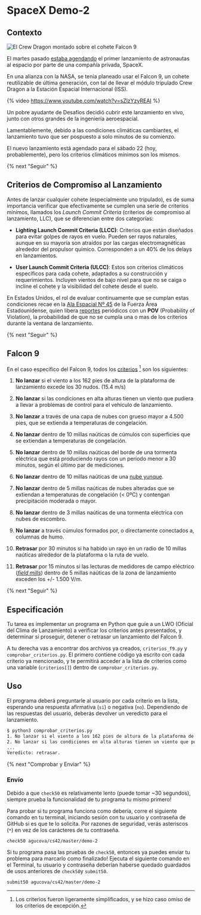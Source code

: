 # SpaceX Demo-2

## Contexto

![El Crew Dragon montado sobre el cohete Falcon 9](https://cdn.mos.cms.futurecdn.net/bFPyWsn99JYEAVESBqK3sn.jpg)

El martes pasado [estaba agendando](https://cnnespanol.cnn.com/video/nasa-space-lanzamiento-espacio-posponen-naves-estados-unidos-tripulacion-perspectivas-mexico-live-ana-mejia/) el primer lanzamiento de astronautas al espacio por parte de una compañía privada, SpaceX.

En una alianza con la NASA, se tenía planeado usar el Falcon 9, un cohete reutilizable de última generación, con tal de llevar el módulo tripulado Crew Dragon a la Estación Espacial Internacional (ISS).

{% video https://www.youtube.com/watch?v=sZlzYzyREAI %}

Un pobre ayudante de Desafíos decidió cubrir este lanzamiento en vivo, junto con otros grandes de la ingeniería aeroespacial.

Lamentablemente, debido a las condiciones climáticas cambiantes, el lanzamiento tuvo que ser pospuesto a solo minutos de su comienzo.

El nuevo lanzamiento está agendado para el sábado 22 (hoy, probablemente), pero los criterios climáticos mínimos son los mismos.

{% next "Seguir" %}


## Criterios de Compromiso al Lanzamiento

Antes de lanzar cualquier cohete (especialmente uno tripulado), es de suma importancia verificar que efectivamente se cumplen una serie de criterios mínimos, llamados los _Launch Commit Criteria_ (criterios de compromiso al lanzamiento, LLC), que se diferencian entre dos categorías:

- **Lighting Launch Commit Criteria (LLCC)**: Criterios que están diseñados para evitar golpes de rayos en vuelo. Pueden ser rayos naturales, aunque en su mayoría son atraídos por las cargas electromagnéticas alrededor del propulsor químico. Corresponden a un 40% de los delays en lanzamientos.

- **User Launch Commit Criteria (ULCC)**: Estos son criterios climáticos específicos para cada cohete, adaptados a su construcción y requerimientos. Incluyen vientos de bajo nivel para que no se caiga o incline el cohete y la visibilidad del cohete desde el suelo.

En Estados Unidos, el rol de evaluar continuamente que se cumplan estas condiciones recae en la [Ala Espacial Nº 45](https://en.wikipedia.org/wiki/45th_Space_Wing) de la Fuerza Área Estadounidense, quien libera [reportes](https://www.patrick.af.mil/Portals/14/Weather/Falcon%209%20Dragon%20Crew%20Demo-2%20L-1%20Day%20Forecast%20-%2030%20May%20Launch.pdf?ver=2020-05-29-092624-233) periódicos con un **POV** (Probability of Violation), la probabilidad de que no se cumpla una o mas de los criterios durante la ventana de lanzamiento.

{% next "Seguir" %}

## Falcon 9

En el caso específico del Falcon 9, todos los [criterios](https://www.nasa.gov/pdf/649911main_051612_falcon9_weather_criteria.pdf) [^1] son los siguientes:

1. **No lanzar** si el viento a los 162 pies de altura de la plataforma de lanzamiento excede los 30 nudos. (15.4 m/s)

2. **No lanzar** si las condiciones en alta alturas tienen un viento que pudiera a llevar a problemas de control para el vehículo de lanzamiento.

3. **No lanzar** a través de una capa de nubes con grueso mayor a 4.500 pies, que se extienda a temperaturas de congelación.

4. **No lanzar** dentro de 10 millas naúticas de cúmulos con superficies que se extiendan a temperaturas de congelación.

5. **No lanzar** dentro de 10 millas naúticas del borde de una tormenta eléctrica que está produciendo rayos con un período menor a 30 minutos, según el último par de mediciones.

6. **No lanzar** dentro de 10 millas naúticas de una [nube yunque](https://es.wikipedia.org/wiki/Cumulonimbus_incus).

7. **No lanzar** dentro de 5 millas naúticas de nubes alteradas que se extiendan a temperaturas de congelación (< 0ºC) y contengan precipitación moderada o mayor.

8. **No lanzar** dentro de 3 millas naúticas de una tormenta eléctrica con nubes de escombro.

9. **No lanzar** a través cúmulos formados por, o directamente conectados a, columnas de humo.

10. **Retrasar** por 30 minutos si ha habido un rayo en un radio de 10 millas naúticas alrededor de la plataforma o la ruta de vuelo.

11. **Retrasar** por 15 minutos si las lecturas de medidores de campo eléctrico ([_field mills_](https://en.wikipedia.org/wiki/Field_mill)) dentro de 5 millas naúticas de la zona de lanzamiento exceden los +/- 1.500 V/m.

[^1]: Los criterios fueron ligeramente simplificados, y se hizo caso omiso de los criterios de excepción.

{% next "Seguir" %}

## Especificación

Tu tarea es implementar un programa en Python que guíe a un LWO (Oficial del Clima de Lanzamiento) a verificar los criterios antes presentados, y determinar si proseguir, detener o retrasar un lanzamiento del Falcon 9.

A tu derecha vas a encontrar dos archivos ya creados, `criterios_f9.py` y `comprobar_criterios.py`. El primero contiene código ya escrito con cada criterio ya mencionado, y te permitirá acceder a la lista de criterios como una variable (`criterios[]`) dentro de `comprobar_criterios.py`.

## Uso

El programa deberá preguntarle al usuario por cada criterio en la lista, esperando una respuesta afirmativa (`si`) o negativa (`no`). Dependiendo de las respuestas del usuario, deberás devolver un veredicto para el lanzamiento.

```bash
$ python3 comprobar_criterios.py
1. No lanzar si el viento a los 162 pies de altura de la plataforma de lanzamiento excede los 30 nudos. [si/no] si
2. No lanzar si las condiciones en alta alturas tienen un viento que pudiera a llevar a problemas de control para el vehículo de lanzamiento. [si/no] si
...
Veredicto: retrasar.
```
{% next "Comprobar y Enviar" %}

### Envío

Debido a que `check50` es relativamente lento (puede tomar ~30 segundos), siempre prueba la funcionalidad de tu programa tu mismo primero!

Para probar si tu programa funciona como debería, corre el siguiente comando en tu terminal, iniciando sesión con tu usuario y contraseña de GitHub si es que te lo solicita. Por razones de seguridad, verás asteriscos (`*`) en vez de los carácteres de tu contraseña.

```bash
check50 agucova/cs42/master/demo-2
```

Si tu programa pasa las pruebas de `check50`, entonces ya puedes enviar tu problema para marcarlo como finalizado! Ejecuta el siguiente comando en el Terminal, tu usuario y contraseña deberían haberse quedado guardados de usos anteriores de `check50`y `submit50`.

```bash
submit50 agucova/cs42/master/demo-2
```
